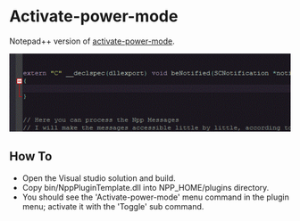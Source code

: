# Activate-power-mode
Notepad++ version of [activate-power-mode](https://github.com/JoelBesada/activate-power-mode).

![image](./screenshot.gif)

## How To

- Open the Visual studio solution and build.
- Copy bin/NppPluginTemplate.dll into NPP_HOME/plugins directory.
- You should see the 'Activate-power-mode' menu command in the plugin menu; activate it with the 'Toggle' sub command.
